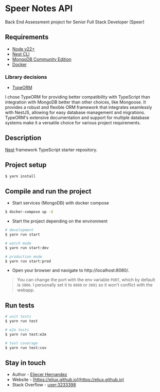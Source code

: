 Speer Notes API
=================

Back End Assessment project for Senior Full Stack Developer (Speer)


## Requirements

- [Node v22+](https://nodejs.org/en/download/)
- [Nest CLI](https://docs.nestjs.com/cli/overview)
- [MongoDB Community Edition](https://www.mongodb.com/docs/manual/administration/install-community/)
- [Docker](https://docs.docker.com/get-docker/)

### Library decisions

- [TypeORM](https://typeorm.io/#/)

I chose TypeORM for providing better compatibility with TypeScript than integration with MongoDB better than other choices, like Mongoose. It provides a robust and flexible ORM framework that integrates seamlessly with NestJS, allowing for easy database management and migrations. TypeORM's extensive documentation and support for multiple database systems make it a versatile choice for various project requirements.

## Description

[Nest](https://github.com/nestjs/nest) framework TypeScript starter repository.

## Project setup

```bash
$ yarn install
```

## Compile and run the project

- Start services (MongoDB) with docker compose

```bash
$ docker-compose up -d   
```

- Start the project depending on the environment
```bash
# development
$ yarn run start

# watch mode
$ yarn run start:dev

# production mode
$ yarn run start:prod
```  

- Open your browser and navigate to http://localhost:8080/.

> You can change the port with the env variable `PORT`, which by default is `3000`. I personally set it to `8080` or 
> `3001` so it won't conflict with the webapp.

## Run tests

```bash
# unit tests
$ yarn run test

# e2e tests
$ yarn run test:e2e

# test coverage
$ yarn run test:cov
```

## Stay in touch

- Author - [Eliecer Hernandez](https://twitter.com/EliuX)
- Website - [https://eliux.github.io](https://eliux.github.io)
- Stack Overflow - [user:3233398](https://stackoverflow.com/users/3233398/eliux?tab=profile)
